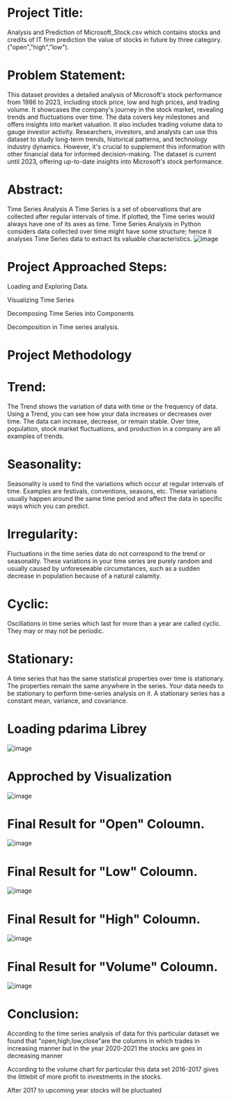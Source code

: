 # Project Title:
Analysis and Prediction of Microsoft_Stock.csv which contains stocks and credits of IT firm prediction the value of stocks in future by three category.("open","high","low").

# Problem Statement:
This dataset provides a detailed analysis of Microsoft's stock performance from 1986 to 2023, including stock price, low and high prices, and trading volume. It showcases the company's journey in the stock market, revealing trends and fluctuations over time. The data covers key milestones and offers insights into market valuation. It also includes trading volume data to gauge investor activity. Researchers, investors, and analysts can use this dataset to study long-term trends, historical patterns, and technology industry dynamics. However, it's crucial to supplement this information with other financial data for informed decision-making. The dataset is current until 2023, offering up-to-date insights into Microsoft's stock performance.

# Abstract:
Time Series Analysis A Time Series is a set of observations that are collected after regular intervals of time. If plotted, the Time series would always have one of its axes as time. Time Series Analysis in Python considers data collected over time might have some structure; hence it analyses Time Series data to extract its valuable characteristics.
![image](https://github.com/mandesandeep2002/TimeseriesAnalysis/assets/143246393/fd034c25-533a-4c1a-9211-4cf19fbec4e9)


# Project Approached Steps:
Loading and Exploring Data.

Visualizing Time Series

Decomposing Time Series into Components

Decomposition in Time series analysis.
# Project Methodology
# Trend:
The Trend shows the variation of data with time or the frequency of data. Using a Trend, you can see how your data increases or decreases over time. The data can increase, decrease, or remain stable. Over time, population, stock market fluctuations, and production in a company are all examples of trends.

# Seasonality:
Seasonality is used to find the variations which occur at regular intervals of time. Examples are festivals, conventions, seasons, etc. These variations usually happen around the same time period and affect the data in specific ways which you can predict.

# Irregularity:
Fluctuations in the time series data do not correspond to the trend or seasonality. These variations in your time series are purely random and usually caused by unforeseeable circumstances, such as a sudden decrease in population because of a natural calamity.

# Cyclic:
Oscillations in time series which last for more than a year are called cyclic. They may or may not be periodic.

# Stationary:
A time series that has the same statistical properties over time is stationary. The properties remain the same anywhere in the series. Your data needs to be stationary to perform time-series analysis on it. A stationary series has a constant mean, variance, and covariance.
# Loading pdarima Librey
![image](https://github.com/mandesandeep2002/TimeseriesAnalysis/assets/143246393/569415c5-7fa0-4dd9-9dad-fca2022d8e18)


# Approched by Visualization
![image](https://github.com/mandesandeep2002/TimeseriesAnalysis/assets/143246393/fe0d81ce-3b19-4749-8de9-9a9a381e2fde)


# Final Result for "Open" Coloumn.
![image](https://github.com/mandesandeep2002/TimeseriesAnalysis/assets/143246393/267dc229-39f3-42ba-bb9a-d2cf6220dc90)


# Final Result for "Low" Coloumn.
![image](https://github.com/mandesandeep2002/TimeseriesAnalysis/assets/143246393/d1823800-b612-400e-8ba0-25698ea02704)

# Final Result for "High" Coloumn.
![image](https://github.com/mandesandeep2002/TimeseriesAnalysis/assets/143246393/cdcdedfb-6edd-4032-ae29-93339a45a00e)


# Final Result for "Volume" Coloumn.

![image](https://github.com/mandesandeep2002/TimeseriesAnalysis/assets/143246393/932e6c51-3d11-40d3-ab51-5c2ee0fcb8b3)

# Conclusion:
According to the time series analysis of data for this particular dataset we found that "open,high,low,close"are the columns in which trades in increasing manner but in the year 2020-2021 the stocks are goes in decreasing manner

According to the volume chart for particular this data set 2016-2017 gives the littlebit of more profit to investments in the stocks.

After 2017 to upcoming year stocks will be pluctuated

